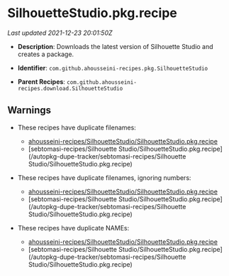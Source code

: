 # SilhouetteStudio.pkg.recipe

_Last updated 2021-12-23 20:01:50Z_

- **Description**: Downloads the latest version of Silhouette Studio and creates a package.

- **Identifier**: `com.github.ahousseini-recipes.pkg.SilhouetteStudio`

- **Parent Recipes**: `com.github.ahousseini-recipes.download.SilhouetteStudio`


## Warnings

- These recipes have duplicate filenames:
    - [ahousseini-recipes/SilhouetteStudio/SilhouetteStudio.pkg.recipe](/autopkg-dupe-tracker/ahousseini-recipes/SilhouetteStudio/SilhouetteStudio.pkg.recipe)
    - [sebtomasi-recipes/Silhouette Studio/SilhouetteStudio.pkg.recipe](/autopkg-dupe-tracker/sebtomasi-recipes/Silhouette Studio/SilhouetteStudio.pkg.recipe)

- These recipes have duplicate filenames, ignoring numbers:
    - [ahousseini-recipes/SilhouetteStudio/SilhouetteStudio.pkg.recipe](/autopkg-dupe-tracker/ahousseini-recipes/SilhouetteStudio/SilhouetteStudio.pkg.recipe)
    - [sebtomasi-recipes/Silhouette Studio/SilhouetteStudio.pkg.recipe](/autopkg-dupe-tracker/sebtomasi-recipes/Silhouette Studio/SilhouetteStudio.pkg.recipe)

- These recipes have duplicate NAMEs:
    - [ahousseini-recipes/SilhouetteStudio/SilhouetteStudio.pkg.recipe](/autopkg-dupe-tracker/ahousseini-recipes/SilhouetteStudio/SilhouetteStudio.pkg.recipe)
    - [sebtomasi-recipes/Silhouette Studio/SilhouetteStudio.pkg.recipe](/autopkg-dupe-tracker/sebtomasi-recipes/Silhouette Studio/SilhouetteStudio.pkg.recipe)